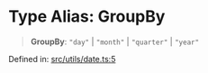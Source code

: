 # Type Alias: GroupBy

> **GroupBy**: `"day"` \| `"month"` \| `"quarter"` \| `"year"`

Defined in: [src/utils/date.ts:5](https://github.com/centrifuge/centrifuge-sdk/blob/35076f925246b8dbb28e12a5beeb6327f126023f/src/utils/date.ts#L5)
